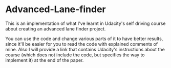 # Advanced-Lane-finder
This is an implementation of what I've learnt in Udacity's self driving course about creating an advanced lane finder project.

You can use the code and change various parts of it to have better results, since it'll be easier for you to read the code with explained comments of mine. Also I will provide a link that contains Udacity's instructions about the course (which does not include the code, but specifies the way to implement it) at the end of the paper.

